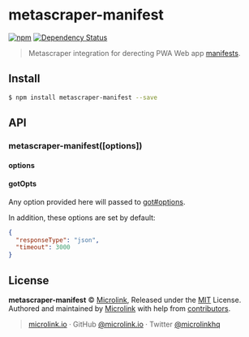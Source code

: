 # metascraper-manifest

[![npm](https://img.shields.io/npm/v/metascraper-manifest.svg?style=flat-square)](https://www.npmjs.com/package/metascraper-manifest)
[![Dependency Status](https://david-dm.org/microlinkhq/metascraper.svg?path=packages/metascraper-manifest&style=flat-square)](https://david-dm.org/microlinkhq/metascraper?path=packages/metascraper-manifest)

> Metascraper integration for derecting PWA Web app [manifests](https://developer.mozilla.org/en-US/docs/Web/Manifest).

## Install

```bash
$ npm install metascraper-manifest --save
```

## API

### metascraper-manifest([options])

#### options

#### gotOpts

Any option provided here will passed to [got#options](https://github.com/sindresorhus/got#options).

In addition, these options are set by default:

```json
{
  "responseType": "json",
  "timeout": 3000
}
```

## License

**metascraper-manifest** © [Microlink](https://microlink.io), Released under the [MIT](https://github.com/microlinkhq/metascraper/blob/master/LICENSE.md) License.<br>
Authored and maintained by [Microlink](https://microlink.io) with help from [contributors](https://github.com/microlinkhq/metascraper/contributors).

> [microlink.io](https://microlink.io) · GitHub [@microlink.io](https://github.com/microlinkhq) · Twitter [@microlinkhq](https://twitter.com/microlinkhq)
